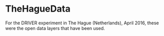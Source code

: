 # TheHagueData
For the DRIVER experiment in The Hague (Netherlands), April 2016, these were the open data layers that have been used.
